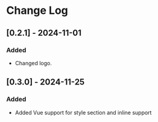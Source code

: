 # Change Log

## [0.2.1] - 2024-11-01

### Added

- Changed logo.

## [0.3.0] - 2024-11-25

### Added

- Added Vue support for style section and inline support
